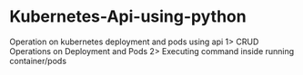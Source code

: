 # Kubernetes-Api-using-python
Operation on kubernetes deployment and pods using api
1> CRUD Operations on Deployment and Pods
2> Executing command inside running container/pods
